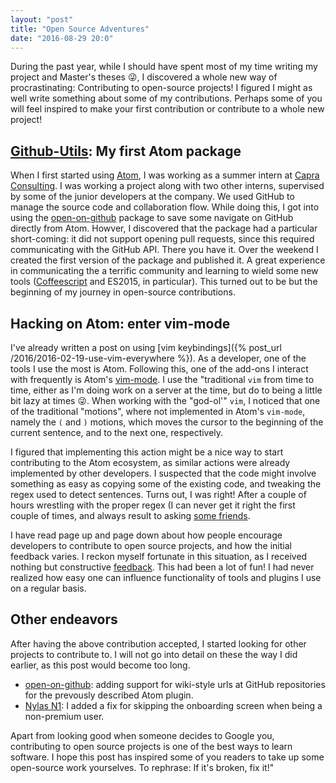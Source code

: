 ```yaml
---
layout: "post"
title: "Open Source Adventures"
date: "2016-08-29 20:0"
---
```


During the past year, while I should have spent most of my time writing my project and Master's theses :stuck_out_tongue_winking_eye:, I discovered a whole new way of procrastinating: Contributing to open-source projects! I figured I might as well write something about some of my contributions. Perhaps some of you will feel inspired to make your first contribution or contribute to a whole new project!

## [Github-Utils](https://github.com/jonasws/github-utils): My first Atom package
When I first started using [Atom](https://atom.io/), I was working as a summer intern at [Capra Consulting](http://www.capraconsulting.no/). I was working a project along with two other interns, supervised by some of the junior developers at the company. We used GitHub to manage the source code and collaboration flow. While doing this, I got into using the [open-on-github](https://atom.io/packages/open-on-github) package to save some navigate on GitHub directly from Atom. Howver, I discovered that the package had a particular short-coming: it did not support opening pull requests, since this required communicating with the GitHub API. There you have it. Over the weekend I created the first version of the package and published it. A great experience in communicating the a terrific community and learning to wield some new tools ([Coffeescript](http://coffeescript.org/) and ES2015, in particular). This turned out to be but the beginning of my journey in open-source contributions.

## Hacking on Atom: enter vim-mode
I've already written a post on using [vim keybindings]({% post_url /2016/2016-02-19-use-vim-everywhere %}). As a developer, one of the tools I use the most is Atom. Following this, one of the add-ons I interact with frequently is Atom's [vim-mode](https://atom.io/packages/vim-mode). I use the "traditional `vim` from time to time, either as I'm doing work on a server at the time, but do to being a little bit lazy at times :stuck_out_tongue_winking_eye:. When working with the "god-ol'" `vim`, I noticed that one of the traditional "motions", where not implemented in Atom's `vim-mode`, namely the `(` and `)` motions, which moves the cursor to the beginning of the current sentence, and to the next one, respectively.

I figured that implementing this action might be a nice way to start contributing to the Atom ecosystem, as similar actions were already implemented by other developers. I suspected that the code might involve something as easy as copying some of the existing code, and tweaking the regex used to detect sentences. Turns out, I was right! After a couple of hours wrestling with the proper regex (I can never get it right the first couple of times, and always result to asking [some friends](https://lmddgtfy.net/?q=!mdn%20regex).

I have read page up and page down about how people encourage developers to contribute to open source projects, and how the initial feedback varies. I reckon myself fortunate in this situation, as I received nothing but constructive [feedback](https://github.com/atom/vim-mode/pull/886). This had been a lot of fun! I had never realized how easy one can influence functionality of tools and plugins I use on a regular basis.

## Other endeavors
After having the above contribution accepted, I started looking for other projects to contribute to. I will not go into detail on these the way I did earlier, as this post would become too long.

* [open-on-github](https://atom.io/packages/open-on-github): adding support for wiki-style urls at GitHub repositories for the prevously described Atom plugin.
* [Nylas N1](https://github.com/nylas/N1/pull/2485): I added a fix for skipping the onboarding screen when being a non-premium user.

Apart from looking good when someone decides to Google you, contributing to open source projects is one of the best ways to learn software. I hope this post has inspired some of you readers to take up some open-source work yourselves. To rephrase: If it's broken, fix it!"
